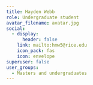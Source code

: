 ```yaml
---
title: Hayden Webb
role: Undergraduate student
avatar_filename: avatar.jpg
social:
  - display:
      header: false
    link: mailto:hmw5@rice.edu
    icon_pack: fas
    icon: envelope
superuser: false
user_groups:
  - Masters and undergraduates
---
```

